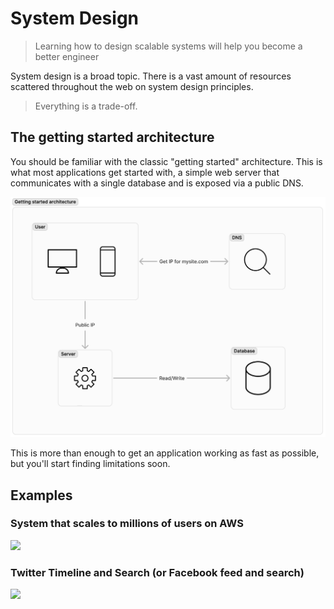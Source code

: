 # System Design

> Learning how to design scalable systems will help you become a better engineer

System design is a broad topic. There is a vast amount of resources scattered throughout the web on system design principles.

> Everything is a trade-off.

## The getting started architecture

You should be familiar with the classic "getting started" architecture. This is what most applications get started with, a simple web server that communicates with a single database and is exposed via a public DNS.

![img.png](img.png)

This is more than enough to get an application working as fast as possible, but you'll start finding limitations soon.

## Examples

### System that scales to millions of users on AWS

![](2021-06-28-09-41-40.png)

### Twitter Timeline and Search (or Facebook feed and search)

![](2021-06-28-09-42-09.png)
